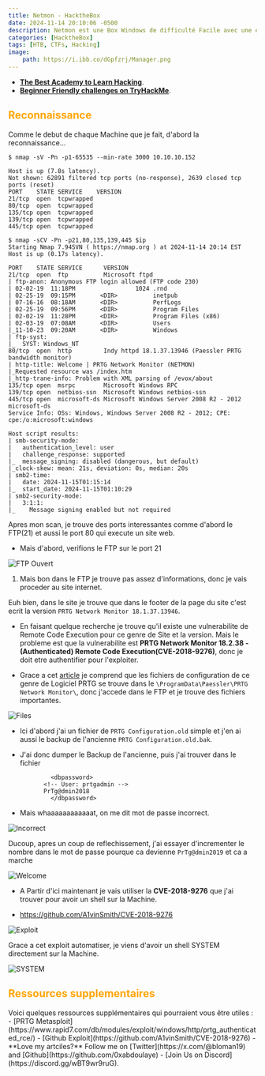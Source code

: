 ```yaml
---
title: Netmon - HacktheBox
date: 2024-11-14 20:10:06 -0500
description: Netmon est une Box Windows de difficulté Facile avec une énumération et une exploitation simples. PRTG est en cours d'exécution et un serveur FTP avec accès anonyme permet la lecture des fichiers de configuration de PRTG Network Monitor. La version de PRTG est vulnérable à RCE qui peut être exploitée pour obtenir un shell SYSTEM. 
categories: [HacktheBox]
tags: [HTB, CTFs, Hacking]
image:
    path: https://i.ibb.co/dGpfzrj/Manager.png
---
```



- **[The Best Academy to Learn Hacking](https://referral.hackthebox.com/mz6xj5g)**.
- **[Beginner Friendly challenges on TryHackMe](https://tryhackme.com/signup?referrer=61e8a27ddd3f3b00496505d1)**.


<h2 style="color: orange;">Reconnaissance</h2>

Comme le debut de chaque Machine que je fait, d'abord la reconnaissance...

```console
$ nmap -sV -Pn -p1-65535 --min-rate 3000 10.10.10.152

Host is up (7.8s latency).
Not shown: 62891 filtered tcp ports (no-response), 2639 closed tcp ports (reset)
PORT    STATE SERVICE    VERSION
21/tcp  open  tcpwrapped
80/tcp  open  tcpwrapped
135/tcp open  tcpwrapped
139/tcp open  tcpwrapped
445/tcp open  tcpwrapped

$ nmap -sCV -Pn -p21,80,135,139,445 $ip
Starting Nmap 7.94SVN ( https://nmap.org ) at 2024-11-14 20:14 EST
Host is up (0.17s latency).

PORT    STATE SERVICE      VERSION
21/tcp  open  ftp          Microsoft ftpd
| ftp-anon: Anonymous FTP login allowed (FTP code 230)
| 02-02-19  11:18PM                 1024 .rnd
| 02-25-19  09:15PM       <DIR>          inetpub
| 07-16-16  08:18AM       <DIR>          PerfLogs
| 02-25-19  09:56PM       <DIR>          Program Files
| 02-02-19  11:28PM       <DIR>          Program Files (x86)
| 02-03-19  07:08AM       <DIR>          Users
|_11-10-23  09:20AM       <DIR>          Windows
| ftp-syst: 
|_  SYST: Windows_NT
80/tcp  open  http         Indy httpd 18.1.37.13946 (Paessler PRTG bandwidth monitor)
| http-title: Welcome | PRTG Network Monitor (NETMON)
|_Requested resource was /index.htm
|_http-trane-info: Problem with XML parsing of /evox/about
135/tcp open  msrpc        Microsoft Windows RPC
139/tcp open  netbios-ssn  Microsoft Windows netbios-ssn
445/tcp open  microsoft-ds Microsoft Windows Server 2008 R2 - 2012 microsoft-ds
Service Info: OSs: Windows, Windows Server 2008 R2 - 2012; CPE: cpe:/o:microsoft:windows

Host script results:
| smb-security-mode: 
|   authentication_level: user
|   challenge_response: supported
|_  message_signing: disabled (dangerous, but default)
|_clock-skew: mean: 21s, deviation: 0s, median: 20s
| smb2-time: 
|   date: 2024-11-15T01:15:14
|_  start_date: 2024-11-15T01:10:29
| smb2-security-mode: 
|   3:1:1: 
|_    Message signing enabled but not required

```

Apres mon scan, je trouve des ports interessantes comme d'abord le FTP(21) et aussi le port 80 qui execute un site web.
- Mais d'abord, verifions le FTP sur le port 21

![FTP Ouvert](https://i.ibb.co/3BnSytg/1.png)


1. Mais bon dans le FTP je trouve pas assez d'informations, donc je vais proceder au site internet.

Euh bien, dans le site je trouve que dans le footer de la page du site c'est ecrit la version `PRTG Network Monitor 18.1.37.13946`.
- En faisant quelque recherche je trouve qu'il existe une vulnerabilite de Remote Code Execution pour ce genre de Site et la version. Mais le probleme est que la vulnerabilite est **PRTG Network Monitor 18.2.38 - (Authenticated) Remote Code Execution(CVE-2018-9276)**, donc je doit etre authentifier pour l'exploiter.

- Grace a cet [article](https://codewatch.org/2018/06/25/prtg-18-2-39-command-injection-vulnerability/) je comprend que les fichiers de configuration de ce genre de Logiciel PRTG se trouve dans le `\ProgramData\Paessler\PRTG Network Monitor\`, donc j'accede dans le FTP et je trouve des fichiers importantes. 


![Files](https://i.ibb.co/LYySCPX/2.png)

- Ici d'abord j'ai un fichier de `PRTG Configuration.old` simple et j'en ai aussi le backup de l'ancienne `PRTG Configuration.old.bak`.  

- J'ai donc dumper le Backup de l'ancienne, puis j'ai trouver dans le fichier 

```console
            <dbpassword>
          <!-- User: prtgadmin -->
          PrTg@dmin2018
            </dbpassword>
```

- Mais whaaaaaaaaaaaat, on me dit mot de passe incorrect.

![Incorrect](https://i.ibb.co/bJf4pyN/3.png)

Ducoup, apres un coup de reflechissement, j'ai essayer d'incrementer le nombre dans le mot de passe pourque ca devienne `PrTg@dmin2019` et ca a marche

![Welcome](https://i.ibb.co/GktG659/4.png)

- A Partir d'ici maintenant je vais utiliser la **CVE-2018-9276** que j'ai trouver pour avoir un shell sur la Machine.

- https://github.com/A1vinSmith/CVE-2018-9276

![Exploit](https://i.ibb.co/myGJpMY/6.png)

Grace a cet exploit automatiser, je viens d'avoir un shell SYSTEM directement sur la Machine.

![SYSTEM](https://i.ibb.co/RbyyWb9/system.png)

<h2 style="color: orange;">Ressources supplementaires</h2>
Voici quelques ressources supplémentaires qui pourraient vous être utiles :
- [PRTG Metasploit](https://www.rapid7.com/db/modules/exploit/windows/http/prtg_authenticated_rce/)
- [Github Exploit](https://github.com/A1vinSmith/CVE-2018-9276)
- **Love my artciles?** Follow me on [Twitter](https://x.com/@bloman19) and [Github](https://github.com/0xabdoulaye)
- [Join Us on Discord](https://discord.gg/wBT9wr9ruG).
